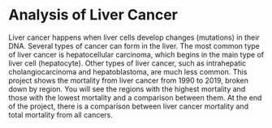 # Analysis of Liver Cancer
Liver cancer happens when liver cells develop changes (mutations) in their DNA. Several types of cancer can form in the liver. The most common type of liver cancer is hepatocellular carcinoma, which begins in the main type of liver cell (hepatocyte). Other types of liver cancer, such as intrahepatic cholangiocarcinoma and hepatoblastoma, are much less common. This project shows the mortality from liver cancer from 1990 to 2019, broken down by region. You will see the regions with the highest mortality and those with the lowest mortality and a comparison between them. At the end of the project, there is a comparison between liver cancer mortality and total mortality from all cancers.
